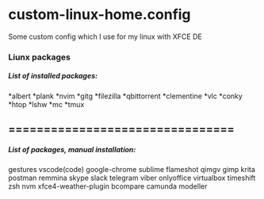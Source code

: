 # custom-linux-home.config
Some custom config which I use for my linux with XFCE DE  


### Liunx packages
##### List of installed packages:

*albert
*plank
*nvim
*gitg
*filezilla
*qbittorrent
*clementine
*vlc
*conky
*htop
*lshw
*mc
*tmux


## ================================


##### List of packages, manual installation:
gestures
vscode(code)
google-chrome
sublime
flameshot
qimgv
gimp
krita
postman
remmina
skype
slack
telegram
viber
onlyoffice
virtualbox
timeshift
zsh
nvm
xfce4-weather-plugin
bcompare
camunda modeller

